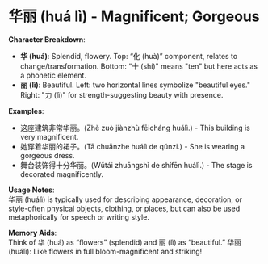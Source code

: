 # **华丽 (huá lì) - Magnificent; Gorgeous**

**Character Breakdown**:  
- **华 (huá)**: Splendid, flowery. Top: “化 (huà)” component, relates to change/transformation. Bottom: “十 (shí)" means "ten" but here acts as a phonetic element.  
- **丽 (lì)**: Beautiful. Left: two horizontal lines symbolize "beautiful eyes." Right: "力 (lì)" for strength-suggesting beauty with presence.

**Examples**:  
- 这座建筑非常华丽。(Zhè zuò jiànzhù fēicháng huálì.) - This building is very magnificent.  
- 她穿着华丽的裙子。(Tā chuānzhe huálì de qúnzi.) - She is wearing a gorgeous dress.  
- 舞台装饰得十分华丽。(Wǔtái zhuāngshì de shífēn huálì.) - The stage is decorated magnificently.

**Usage Notes**:  
华丽 (huálì) is typically used for describing appearance, decoration, or style-often physical objects, clothing, or places, but can also be used metaphorically for speech or writing style.

**Memory Aids**:  
Think of 华 (huá) as “flowers” (splendid) and 丽 (lì) as “beautiful.” 华丽 (huálì): Like flowers in full bloom-magnificent and striking!